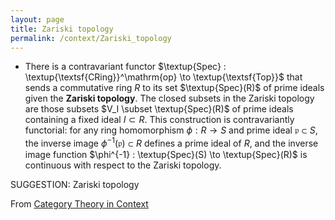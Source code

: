 ```yaml
---
layout: page
title: Zariski topology
permalink: /context/Zariski_topology
---
```

-  There is a contravariant functor $\textup{Spec} : \textup{\textsf{CRing}}^\mathrm{op} \to \textup{\textsf{Top}}$ that sends a commutative ring $R$ to its set $\textup{Spec}(R)$ of prime ideals given the **Zariski topology**. The closed subsets in the Zariski topology are those subsets $V_I \subset \textup{Spec}(R)$ of prime ideals containing a fixed ideal $I \subset R$. This construction is contravariantly functorial: for any ring homomorphism $\phi : R \to S$ and prime ideal $\mathfrak{p} \subset S$, the inverse image $\phi^{-1}(\mathfrak{p}) \subset R$ defines a prime ideal of $R$, and the inverse image function $\phi^{-1} : \textup{Spec}(S) \to \textup{Spec}(R)$ is continuous with respect to the Zariski topology.

SUGGESTION: Zariski topology

From [Category Theory in Context](https://mathgloss.github.io/MathGloss/context.html)
